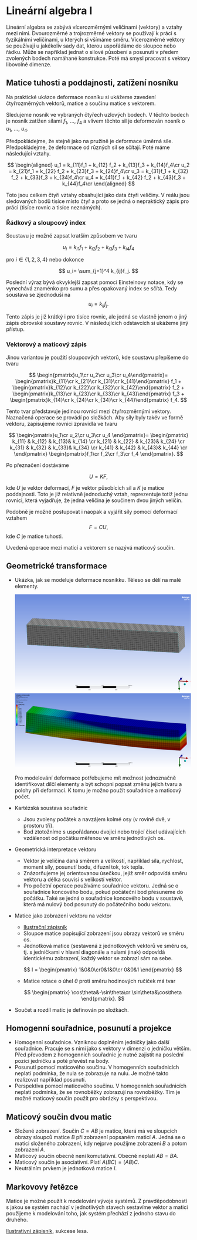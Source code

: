 # Lineární algebra I

Lineární algebra se zabývá vícerozměrnými veličinami (vektory) a vztahy mezi nimi. Dvourozměrné a trojrozměrné vektory se používají k práci s fyzikálními veličinami, u kterých si všímáme směru. Vícerozměrné vektory se používají u jakékoliv sady dat, kterou uspořádáme do sloupce nebo řádku. Může se například jednat o silové působení a posunutí v předem zvolených bodech namáhané konstrukce. Poté má smysl pracovat s vektory libovolné dimenze. 

## Matice tuhosti a poddajnosti, zatížení nosníku

Na praktické ukázce deformace nosníku si ukážeme zavedení čtyřrozměrných vektorů, matice a součinu matice s vektorem.

Sledujeme nosník ve vybraných čtyřech uzlových bodech. V těchto bodech je nosník zatížen silami $f_1$, ..., $f_4$ a vlivem těchto sil je deformován nosník o $u_1$, ..., $u_4$. 

Předpokládejme, že stejně jako na pružině je deformace úměrná síle. Předpokládejme, že deformace od různých sil se sčítají. Poté máme následující vztahy. 

$$
\begin{aligned}
u_1 = k_{11}f_1 + k_{12} f_2 + k_{13}f_3 + k_{14}f_4\cr
u_2 = k_{21}f_1 + k_{22} f_2 + k_{23}f_3 + k_{24}f_4\cr
u_3 = k_{31}f_1 + k_{32} f_2 + k_{33}f_3 + k_{34}f_4\cr
u_4 = k_{41}f_1 + k_{42} f_2 + k_{43}f_3 + k_{44}f_4\cr
\end{aligned}
$$

Toto jsou celkem čtyři vztahy obsahující jako data čtyři veličiny. V reálu jsou sledovaných bodů tisíce místo čtyř a proto se jedná o nepraktický zápis pro práci (tisíce rovnic a tisíce neznámých).

### Řádkový a sloupcový index

Soustavu je možné zapsat kratším způsobem ve tvaru 

$$
u_i= k_{i1}f_1 + k_{i2} f_2 + k_{i3}f_3 + k_{i4}f_4
$$

pro $i\in\{1,2,3,4\}$ nebo dokonce 

$$
u_i= \sum_{j=1}^4 k_{ij}f_j.
$$


Poslední výraz bývá okvyklejší zapsat pomocí Einsteinovy notace, kdy se vynechává znaménko pro sumu a přes opakovaný index se sčítá. Tedy soustava se zjednoduší na $$u_i=k_{ij}f_j.$$

Tento zápis je již krátký i pro tisíce rovnic, ale jedná se vlastně jenom o jiný zápis obrovské soustavy rovnic. V následujících odstavcích si ukážeme jiný přístup.

### Vektorový a maticový zápis

Jinou variantou je použití sloupcových vektorů, kde soustavu přepíšeme do tvaru

$$
\begin{pmatrix}u_1\cr u_2\cr u_3\cr u_4\end{pmatrix}=
\begin{pmatrix}k_{11}\cr k_{21}\cr k_{31}\cr k_{41}\end{pmatrix} f_1 +
\begin{pmatrix}k_{12}\cr k_{22}\cr k_{32}\cr k_{42}\end{pmatrix} f_2 +
\begin{pmatrix}k_{13}\cr k_{23}\cr k_{33}\cr k_{43}\end{pmatrix} f_3 +
\begin{pmatrix}k_{14}\cr k_{24}\cr k_{34}\cr k_{44}\end{pmatrix} f_4.
$$

Tento tvar představuje jedinou rovnici mezi čtyřrozměrnými vektory. Naznačená operace se provádí po složkách. Aby síly byly takév ve formě vektoru, zapisujeme rovnici zpravidla ve tvaru 

$$
\begin{pmatrix}u_1\cr u_2\cr u_3\cr u_4
\end{pmatrix}=
\begin{pmatrix}
k_{11} & k_{12} & k_{13}& k_{14} \cr
k_{21} & k_{22} & k_{23}& k_{24} \cr
k_{31} & k_{32} & k_{33}& k_{34} \cr
k_{41} & k_{42} & k_{43}& k_{44} \cr
\end{pmatrix} 
\begin{pmatrix}f_1\cr f_2\cr f_3\cr f_4
\end{pmatrix}.
$$

Po přeznačení dostáváme 

$$
U = K F,
$$

kde $U$ je vektor deformací, $F$ je vektor působících sil a $K$ je matice poddajnosti. Toto je již relativně jednoduchý vztah, reprezentuje totiž jednu rovnici, která vyjadřuje, že jedna veličina je součinem dvou jiných veličin.

Podobně je možné postupovat i naopak a vyjářit síly pomocí deformací vztahem $$F=CU,$$ kde $C$ je matice tuhosti.

Uvedená operace mezi maticí a vektorem se nazývá maticový součin. 

## Geometrické transformace

* Ukázka, jak se modeluje deformace nosníkku. 
  Těleso se dělí na malé elementy. 

  ![](mesh.png)
  ![](deformace.png)  

  Pro modelování deformace potřebujeme mít možnost jednoznačně identifikovat dílčí elementy a být schopni popsat změnu jejich tvaru a polohy při deformaci. K tomu je možno použít souřadnice a maticový počet.
* Kartézská soustava souřadnic
  * Jsou zvoleny počátek a navzájem kolmé osy (v rovině dvě, v prostoru tři). 
  * Bod ztotožníme s uspořádanou dvojicí nebo trojicí čísel udávajících vzdálenost od počátku měřenou ve směru jednotlivých os.  
* Geometrická interpretace vektoru
  * Vektor je veličina daná směrem a velikostí, například síla, rychlost, moment síly, posunutí bodu, difuzní tok, tok tepla. 
  * Znázorňujeme jej orientovanou úsečkou, jejíž směr odpovídá směru vektoru a délka souvisí s velikostí vektor. 
  * Pro početní operace používáme souřadnice vektoru. Jedná se o souřadnice koncového bodu, pokud počáteční bod přesuneme do počátku. Také se jedná o souřadnice koncového bodu v soustavě, která má nulový bod posunutý do počátečního bodu vektoru.
* Matice jako zobrazení vektoru na vektor  
  * [Ilustrační zápisník](https://github.com/robert-marik/design/blob/main/notebooks/matice_geometricka_zobrazeni.ipynb)
  * Sloupce matice popisující zobrazení jsou obrazy vektorů ve směru os.
  * Jednotková matice (sestavená z jednotkových vektorů ve směru os, tj. s jedničkami v hlavní diagonále a nulami jinak) odpovídá identickému zobrazení, každý vektor se zobrazí sám na sebe. 
  
  $$
  I = \begin{pmatrix} 1&0&0\cr0&1&0\cr 0&0&1
  \end{pmatrix}
  $$
  * Matice rotace o úhel $\theta$ proti směru hodinových ručiček má tvar 

  $$
  \begin{pmatrix}
  \cos\theta&-\sin\theta\cr
  \sin\theta&\cos\theta
  \end{pmatrix}.
  $$

* Součet a rozdíl matic je definován po složkách.

## Homogenní souřadnice, posunutí a projekce

* Homogenní souřadnice. Vzniknou doplněním jedničky jako další souřadnice. Pracuje se s nimi jako s vektory v dimenzi o jedničku větším. Před převodem z homogenních souřadnic je nutné zajistit na poslední pozici jedničku a poté převést na body.
* Posunutí pomocí maticového součinu. V homogenních souřadnicích neplatí podmínka, že nula se zobrazuje na nulu. Je možné takto realizovat například posunutí.
* Perspektiva pomocí maticového součinu. V homogenních souřadnicích neplatí podmínka, že se rovnoběžky zobrazují na rovnoběžky. Tím je možné maticový součin použít pro obrázky s perspektivou.

## Maticový součin dvou matic

* Složené zobrazení. Součin $C=AB$ je matice, která má ve sloupcích obrazy sloupců matice $B$ při zobrazení popsaném maticí $A$. Jedná se o matici složeného zobrazení, kdy nejprve použijme zobrazení $B$ a potom zobrazení $A$.
* Maticový součin obecně není komutativní. Obecně neplatí $AB=BA.$ 
* Maticový součin je asociativní. Platí $A(BC)=(AB)C$.
* Neutrálním prvkem je jednotková matice $I$.

## Markovovy řetězce

Matice je možné použít k modelování vývoje systémů. Z pravděpodobností
s jakou se systém nachází v jednotlivých stavech sestavíme vektor a
matici použijeme k modelování toho, jak systém přechází z jednoho
stavu do druhého.

[Ilustrativní zápisník](https://github.com/robert-marik/design/blob/main/notebooks/matice_markov_chain.ipynb), sukcese lesa.